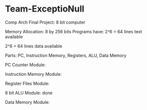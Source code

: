 # Team-ExceptioNull
Comp Arch Final Project: 8 bit computer

Memory Allocation: 8 by 256 bits
Programs have:
2^6 = 64 lines text available

2^6 = 64 lines data available


Parts: PC, Instruction Memory, Registers, ALU, Data Memory



PC Counter Module: 

Instruction Memory Module:

Register Files Module:

8 bit ALU Module: done

Data Memory Module: 
